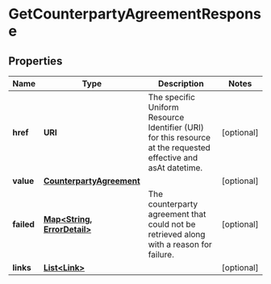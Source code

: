

# GetCounterpartyAgreementResponse


## Properties

| Name | Type | Description | Notes |
|------------ | ------------- | ------------- | -------------|
|**href** | **URI** | The specific Uniform Resource Identifier (URI) for this resource at the requested effective and asAt datetime. |  [optional] |
|**value** | [**CounterpartyAgreement**](CounterpartyAgreement.md) |  |  [optional] |
|**failed** | [**Map&lt;String, ErrorDetail&gt;**](ErrorDetail.md) | The counterparty agreement that could not be retrieved along with a reason for failure. |  [optional] |
|**links** | [**List&lt;Link&gt;**](Link.md) |  |  [optional] |



